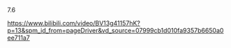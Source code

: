 7.6

https://www.bilibili.com/video/BV13g41157hK?p=13&spm_id_from=pageDriver&vd_source=07999cb1d010fa9357b6650a0ee711a7

 
